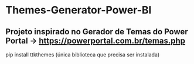 # Themes-Generator-Power-BI

## Projeto inspirado no Gerador de Temas do Power Portal -> https://powerportal.com.br/temas.php

pip install ttkthemes (única biblioteca que precisa ser instalada)
